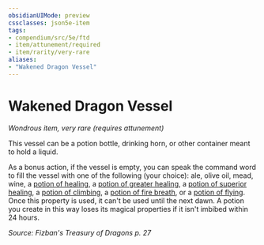 ```yaml
---
obsidianUIMode: preview
cssclasses: json5e-item
tags:
- compendium/src/5e/ftd
- item/attunement/required
- item/rarity/very-rare
aliases: 
- "Wakened Dragon Vessel"
---
```

# Wakened Dragon Vessel
*Wondrous item, very rare (requires attunement)*  


This vessel can be a potion bottle, drinking horn, or other container meant to hold a liquid.

As a bonus action, if the vessel is empty, you can speak the command word to fill the vessel with one of the following (your choice): ale, olive oil, mead, wine, a [potion of healing](2-Mechanics/CLI/items/potion-of-healing.md), a [potion of greater healing](2-Mechanics/CLI/items/potion-of-greater-healing.md), a [potion of superior healing](2-Mechanics/CLI/items/potion-of-superior-healing.md), a [potion of climbing](2-Mechanics/CLI/items/potion-of-climbing.md), a [potion of fire breath](2-Mechanics/CLI/items/potion-of-fire-breath.md), or a [potion of flying](2-Mechanics/CLI/items/potion-of-flying.md). Once this property is used, it can't be used until the next dawn. A potion you create in this way loses its magical properties if it isn't imbibed within 24 hours.

*Source: Fizban's Treasury of Dragons p. 27*